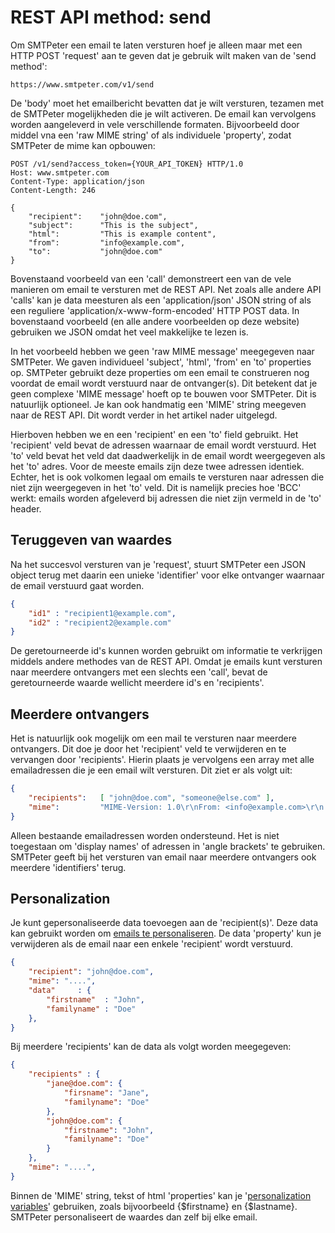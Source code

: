# REST API method: send

Om SMTPeter een email te laten versturen hoef je alleen maar met een
HTTP POST 'request' aan te geven dat je gebruik wilt maken van 
de 'send method':

```text
https://www.smtpeter.com/v1/send
```
De 'body' moet het emailbericht bevatten dat je wilt versturen, tezamen
met de SMTPeter mogelijkheden die je wilt activeren. De email kan vervolgens
worden aangeleverd in vele verschillende formaten. Bijvoorbeeld door 
middel vna een 'raw MIME string' of als individuele 'property', zodat SMTPeter
de mime kan opbouwen:

```text
POST /v1/send?access_token={YOUR_API_TOKEN} HTTP/1.0
Host: www.smtpeter.com
Content-Type: application/json
Content-Length: 246

{
    "recipient":    "john@doe.com",
    "subject":      "This is the subject",
    "html":         "This is example content",
    "from":         "info@example.com",
    "to":           "john@doe.com"
}
```
Bovenstaand voorbeeld van een 'call' demonstreert een van de vele manieren om 
email te versturen met de REST API. Net zoals alle andere API 'calls' kan je
data meesturen als een 'application/json' JSON string of als een reguliere 
'application/x-www-form-encoded' HTTP POST data. In bovenstaand voorbeeld 
(en alle andere voorbeelden op deze website) gebruiken we JSON omdat het veel
makkelijke te lezen is.

In het voorbeeld hebben we geen 'raw MIME message' meegegeven naar SMTPeter.
We gaven individueel 'subject', 'html', 'from' en 'to' properties op. SMTPeter 
gebruikt deze properties om een email te construeren nog voordat de email
wordt verstuurd naar de ontvanger(s). Dit betekent dat je geen complexe 
'MIME message' hoeft op te bouwen voor SMTPeter. Dit is natuurlijk optioneel.
Je kan ook handmatig een 'MIME' string meegeven naar de REST API. Dit wordt
verder in het artikel nader uitgelegd. 

Hierboven hebben we en een 'recipient' en een 'to' field gebruikt. Het 'recipient' 
veld bevat de adressen waarnaar de email wordt verstuurd. Het 'to' veld bevat 
het veld dat daadwerkelijk in de email wordt weergegeven als het 'to' adres.
Voor de meeste emails zijn deze twee adressen identiek. Echter, het is ook
volkomen legaal om emails te versturen naar adressen die niet zijn weergegeven 
in het 'to' veld. Dit is namelijk precies hoe 'BCC' werkt: emails worden afgeleverd
bij adressen die niet zijn vermeld in de 'to' header.

## Teruggeven van waardes

Na het succesvol versturen van je 'request', stuurt SMTPeter een JSON object terug
met daarin een unieke 'identifier' voor elke ontvanger waarnaar de email verstuurd
gaat worden.

```json
{
    "id1" : "recipient1@example.com",
    "id2" : "recipient2@example.com"
}
```
De geretourneerde id's kunnen worden gebruikt om informatie te verkrijgen middels 
andere methodes van de REST API. Omdat je emails kunt versturen naar meerdere ontvangers
met een slechts een 'call', bevat de geretourneerde waarde wellicht meerdere id's 
en 'recipients'.

## Meerdere ontvangers

Het is natuurlijk ook mogelijk om een mail te versturen naar meerdere ontvangers.
Dit doe je door het 'recipient' veld te verwijderen en te vervangen door 'recipients'.
Hierin plaats je vervolgens een array met alle emailadressen die je een email wilt 
versturen. Dit ziet er als volgt uit:

```json
{
    "recipients":   [ "john@doe.com", "someone@else.com" ],
    "mime":         "MIME-Version: 1.0\r\nFrom: <info@example.com>\r\n...."
}
```

Alleen bestaande emailadressen worden ondersteund. Het is niet toegestaan om 
'display names' of adressen in 'angle brackets' te gebruiken. SMTPeter geeft
bij het versturen van email naar meerdere ontvangers ook meerdere 'identifiers'
terug.

## Personalization

Je kunt gepersonaliseerde data toevoegen aan de 'recipient(s)'. Deze data kan
gebruikt worden om [emails te personaliseren](personalization). De data 'property'
kun je verwijderen als de email naar een enkele 'recipient' wordt verstuurd.

```json
{
    "recipient": "john@doe.com",
    "mime": "....",
    "data"     : {
        "firstname"  : "John",
        "familyname" : "Doe"
    },
}
```

Bij meerdere 'recipients' kan de data als volgt worden meegegeven:

```json
{   
    "recipients" : {
        "jane@doe.com": {
            "firsname": "Jane",
            "familyname": "Doe"
        },
        "john@doe.com": {
            "firstname": "John",
            "familyname": "Doe"
        }
    },
    "mime": "....",
}
```
Binnen de 'MIME' string, tekst of html 'properties' kan je 
'[personalization variables](personalization)' gebruiken, zoals bijvoorbeeld
{$firstname} en {$lastname}. SMTPeter personaliseert de waardes dan zelf bij 
elke email. 
